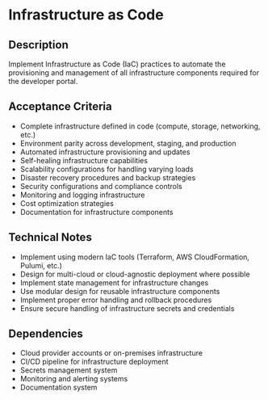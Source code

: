 # Infrastructure as Code

## Description
Implement Infrastructure as Code (IaC) practices to automate the provisioning and management of all infrastructure components required for the developer portal.

## Acceptance Criteria
- Complete infrastructure defined in code (compute, storage, networking, etc.)
- Environment parity across development, staging, and production
- Automated infrastructure provisioning and updates
- Self-healing infrastructure capabilities
- Scalability configurations for handling varying loads
- Disaster recovery procedures and backup strategies
- Security configurations and compliance controls
- Monitoring and logging infrastructure
- Cost optimization strategies
- Documentation for infrastructure components

## Technical Notes
- Implement using modern IaC tools (Terraform, AWS CloudFormation, Pulumi, etc.)
- Design for multi-cloud or cloud-agnostic deployment where possible
- Implement state management for infrastructure changes
- Use modular design for reusable infrastructure components
- Implement proper error handling and rollback procedures
- Ensure secure handling of infrastructure secrets and credentials

## Dependencies
- Cloud provider accounts or on-premises infrastructure
- CI/CD pipeline for infrastructure deployment
- Secrets management system
- Monitoring and alerting systems
- Documentation system